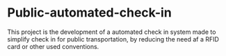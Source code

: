 # Public-automated-check-in
This project is the development of a automated check in system made to simplify check in for public transportation, by reducing the need af a RFID card or other used conventions.
